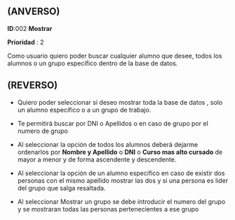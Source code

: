 ## (ANVERSO)

**ID**:002 **Mostrar**

**Prioridad** : 2

Como usuario quiero poder buscar cualquier alumno que desee, todos los alumnos o un grupo específico dentro de la base de datos.


## (REVERSO)

* Quiero poder seleccionar si deseo mostrar toda la base de datos , solo un alumno específico o a un grupo de trabajo.

* Te permitirá buscar por DNI o Apellidos o en caso de grupo por el numero de grupo

* Al seleccionar la opción de todos los alumnos deberá dejarme ordenarlos por **Nombre y Apellido** o **DNI** o **Curso mas alto cursado** de mayor a menor y de forma ascendente y descendente.

* Al seleccionar la opción de un alumno especifico en caso de existir dos personas con el mismo apellido mostrar las dos y si una persona es lider del grupo que salga resaltada.

* Al seleccionar Mostrar un grupo se debe introducir el numero del grupo y se mostraran todas las personas pertenecientes a ese grupo

